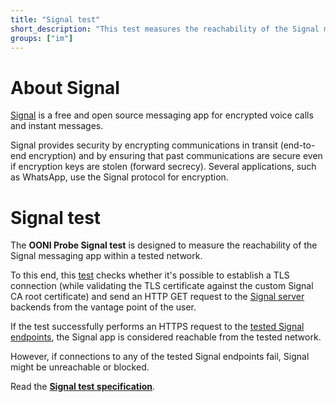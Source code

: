 ```yaml
---
title: "Signal test"
short_description: "This test measures the reachability of the Signal messaging app within a tested network."
groups: ["im"]
---
```


# About Signal

[Signal](https://signal.org/) is a free and open source messaging app for encrypted voice calls and instant messages. 

Signal provides security by encrypting communications in transit (end-to-end encryption) and by ensuring that past communications are secure even if encryption keys are stolen (forward secrecy). Several applications, such as WhatsApp, use the Signal protocol for encryption.

# Signal test

The **OONI Probe Signal test** is designed to measure the reachability of the Signal messaging app within a tested network.

To this end, this [test](https://github.com/ooni/spec/blob/master/nettests/ts-029-signal.md) checks whether it's possible to establish a TLS connection (while validating the TLS certificate against the custom Signal CA root certificate) and send an HTTP GET request to the [Signal server](https://github.com/signalapp/Signal-Server) backends from the vantage point of the user.

If the test successfully performs an HTTPS request to the [tested Signal endpoints](https://github.com/ooni/spec/blob/master/nettests/ts-029-signal.md), the Signal app is considered reachable from the tested network.

However, if connections to any of the tested Signal endpoints fail, Signal might be unreachable or blocked. 

Read the **[Signal test specification](https://github.com/ooni/spec/blob/master/nettests/ts-029-signal.md)**.
